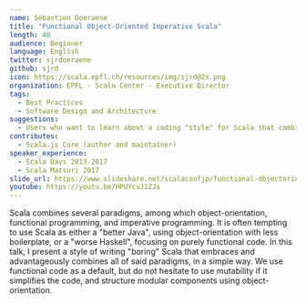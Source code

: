 ```yaml
---
name: Sébastien Doeraene
title: "Functional Object-Oriented Imperative Scala"
length: 40
audience: Beginner
language: English
twitter: sjrdoeraene
github: sjrd
icon: https://scala.epfl.ch/resources/img/sjrd@2x.png
organization: EPFL - Scala Center - Executive Director
tags:
  - Best Practices
  - Software Design and Architecture
suggestions:
  - Users who want to learn about a coding "style" for Scala that combines several of its main paradigms. This is how I write Scala every day, and the style I would generally recommend. Well-suited for beginners and experts alike.
contributes:
  - Scala.js Core (author and maintainer)
speaker_experience:
  - Scala Days 2013-2017
  - Scala Matsuri 2017
slide_url: https://www.slideshare.net/scalaconfjp/functional-objectoriented-imperative-scala-scala-by-sbastien-doeraene
youtube: https://youtu.be/HPUYcuJ1ZJs
---
```

Scala combines several paradigms, among which object-orientation, functional programming, and imperative programming.
It is often tempting to use Scala as either a "better Java", using object-orientation with less boilerplate, or a "worse Haskell", focusing on purely functional code.
In this talk, I present a style of writing "boring" Scala that embraces and advantageously combines all of said paradigms, in a simple way.
We use functional code as a default, but do not hesitate to use mutability if it simplifies the code, and structure modular components using object-orientation.
